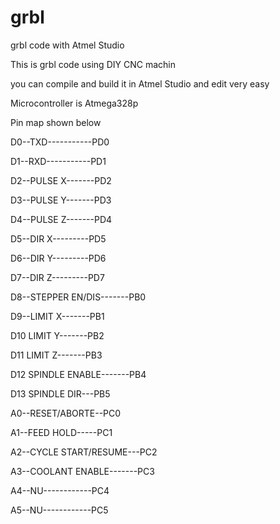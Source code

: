 # grbl
grbl code with Atmel Studio

This is grbl code using DIY CNC machin

you can compile and build it in Atmel Studio and edit very easy

Microcontroller is Atmega328p

Pin map shown below

D0--TXD-----------PD0

D1--RXD-----------PD1

D2--PULSE X-------PD2

D3--PULSE Y-------PD3

D4--PULSE Z-------PD4

D5--DIR X---------PD5

D6--DIR Y---------PD6

D7--DIR Z---------PD7

D8--STEPPER EN/DIS-------PB0

D9--LIMIT X-------PB1

D10	LIMIT Y-------PB2

D11	LIMIT Z-------PB3

D12	SPINDLE ENABLE-------PB4

D13	SPINDLE	DIR---PB5

A0--RESET/ABORTE--PC0

A1--FEED HOLD-----PC1

A2--CYCLE START/RESUME---PC2

A3--COOLANT ENABLE-------PC3

A4--NU------------PC4

A5--NU------------PC5

